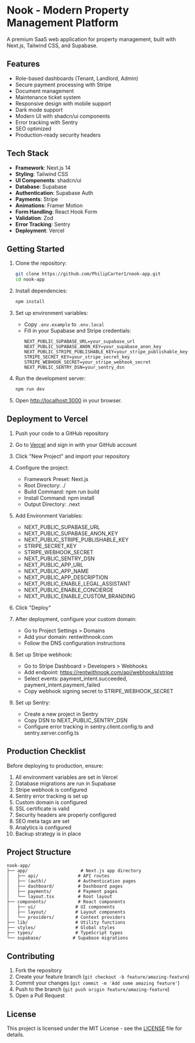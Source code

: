 # Nook - Modern Property Management Platform

A premium SaaS web application for property management, built with Next.js, Tailwind CSS, and Supabase.

## Features

- Role-based dashboards (Tenant, Landlord, Admin)
- Secure payment processing with Stripe
- Document management
- Maintenance ticket system
- Responsive design with mobile support
- Dark mode support
- Modern UI with shadcn/ui components
- Error tracking with Sentry
- SEO optimized
- Production-ready security headers

## Tech Stack

- **Framework**: Next.js 14
- **Styling**: Tailwind CSS
- **UI Components**: shadcn/ui
- **Database**: Supabase
- **Authentication**: Supabase Auth
- **Payments**: Stripe
- **Animations**: Framer Motion
- **Form Handling**: React Hook Form
- **Validation**: Zod
- **Error Tracking**: Sentry
- **Deployment**: Vercel

## Getting Started

1. Clone the repository:
   ```bash
   git clone https://github.com/PhilipCarter1/nook-app.git
   cd nook-app
   ```

2. Install dependencies:
   ```bash
   npm install
   ```

3. Set up environment variables:
   - Copy `.env.example` to `.env.local`
   - Fill in your Supabase and Stripe credentials:
     ```
     NEXT_PUBLIC_SUPABASE_URL=your_supabase_url
     NEXT_PUBLIC_SUPABASE_ANON_KEY=your_supabase_anon_key
     NEXT_PUBLIC_STRIPE_PUBLISHABLE_KEY=your_stripe_publishable_key
     STRIPE_SECRET_KEY=your_stripe_secret_key
     STRIPE_WEBHOOK_SECRET=your_stripe_webhook_secret
     NEXT_PUBLIC_SENTRY_DSN=your_sentry_dsn
     ```

4. Run the development server:
   ```bash
   npm run dev
   ```

5. Open [http://localhost:3000](http://localhost:3000) in your browser.

## Deployment to Vercel

1. Push your code to a GitHub repository

2. Go to [Vercel](https://vercel.com) and sign in with your GitHub account

3. Click "New Project" and import your repository

4. Configure the project:
   - Framework Preset: Next.js
   - Root Directory: ./
   - Build Command: npm run build
   - Install Command: npm install
   - Output Directory: .next

5. Add Environment Variables:
   - NEXT_PUBLIC_SUPABASE_URL
   - NEXT_PUBLIC_SUPABASE_ANON_KEY
   - NEXT_PUBLIC_STRIPE_PUBLISHABLE_KEY
   - STRIPE_SECRET_KEY
   - STRIPE_WEBHOOK_SECRET
   - NEXT_PUBLIC_SENTRY_DSN
   - NEXT_PUBLIC_APP_URL
   - NEXT_PUBLIC_APP_NAME
   - NEXT_PUBLIC_APP_DESCRIPTION
   - NEXT_PUBLIC_ENABLE_LEGAL_ASSISTANT
   - NEXT_PUBLIC_ENABLE_CONCIERGE
   - NEXT_PUBLIC_ENABLE_CUSTOM_BRANDING

6. Click "Deploy"

7. After deployment, configure your custom domain:
   - Go to Project Settings > Domains
   - Add your domain: rentwithnook.com
   - Follow the DNS configuration instructions

8. Set up Stripe webhook:
   - Go to Stripe Dashboard > Developers > Webhooks
   - Add endpoint: https://rentwithnook.com/api/webhooks/stripe
   - Select events: payment_intent.succeeded, payment_intent.payment_failed
   - Copy webhook signing secret to STRIPE_WEBHOOK_SECRET

9. Set up Sentry:
   - Create a new project in Sentry
   - Copy DSN to NEXT_PUBLIC_SENTRY_DSN
   - Configure error tracking in sentry.client.config.ts and sentry.server.config.ts

## Production Checklist

Before deploying to production, ensure:

1. All environment variables are set in Vercel
2. Database migrations are run in Supabase
3. Stripe webhook is configured
4. Sentry error tracking is set up
5. Custom domain is configured
6. SSL certificate is valid
7. Security headers are properly configured
8. SEO meta tags are set
9. Analytics is configured
10. Backup strategy is in place

## Project Structure

```
nook-app/
├── app/                    # Next.js app directory
│   ├── api/               # API routes
│   ├── (auth)/            # Authentication pages
│   ├── dashboard/         # Dashboard pages
│   ├── payments/          # Payment pages
│   └── layout.tsx         # Root layout
├── components/            # React components
│   ├── ui/               # UI components
│   ├── layout/           # Layout components
│   └── providers/        # Context providers
├── lib/                  # Utility functions
├── styles/               # Global styles
├── types/                # TypeScript types
└── supabase/            # Supabase migrations
```

## Contributing

1. Fork the repository
2. Create your feature branch (`git checkout -b feature/amazing-feature`)
3. Commit your changes (`git commit -m 'Add some amazing feature'`)
4. Push to the branch (`git push origin feature/amazing-feature`)
5. Open a Pull Request

## License

This project is licensed under the MIT License - see the [LICENSE](LICENSE) file for details. 
